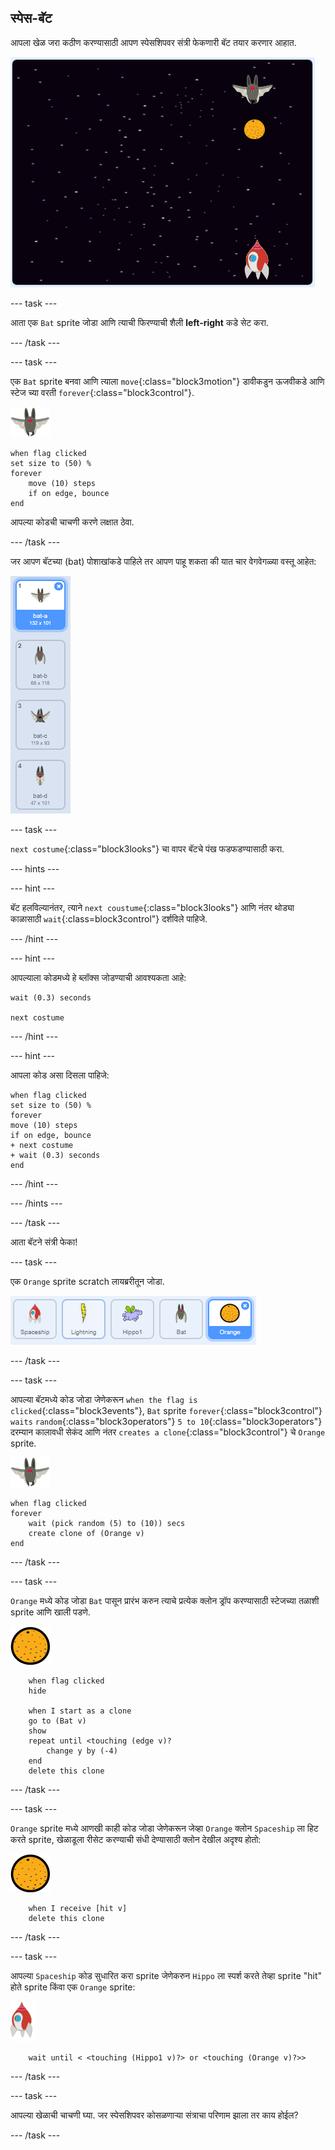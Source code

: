 ## स्पेस-बॅट

आपला खेळ जरा कठीण करण्यासाठी आपण स्पेसशिपवर संत्री फेकणारी बॅट तयार करणार आहात.

![a bat throwing an orange at the spaceship](images/bat-oranges.png)

--- task ---

आता एक `Bat` sprite जोडा आणि त्याची फिरण्याची शैली **left-right** कडे सेट करा.

--- /task ---

--- task ---

एक `Bat` sprite बनवा आणि त्याला `move`{:class="block3motion"} डावीकडुन ऊजवीकडे आणि स्टेज च्या वरती `forever`{:class="block3control"}.

![bat sprite](images/bat-sprite.png)

```blocks3
when flag clicked
set size to (50) %
forever
    move (10) steps
    if on edge, bounce
end
```

आपल्या कोडची चाचणी करणे लक्षात ठेवा.

--- /task ---

जर आपण बॅटच्या (bat) पोशाखांकडे पाहिले तर आपण पाहू शकता की यात चार वेगवेगळ्या वस्तू आहेत:

![screenshot](images/invaders-bat-costume.png)

--- task ---

`next costume`{:class="block3looks"} चा वापर बॅटचे पंख फडफडण्यासाठी करा.

--- hints ---


--- hint ---

बॅट हलविल्यानंतर, त्याने `next coustume`{:class="block3looks"} आणि नंतर थोड्या काळासाठी `wait`{:class=block3control"} दर्शविले पाहिजे.

--- /hint ---

--- hint ---

आपल्याला कोडमध्ये हे ब्लॉक्स जोडण्याची आवश्यकता आहे:

```blocks3
wait (0.3) seconds

next costume
```

--- /hint ---

--- hint ---

आपला कोड असा दिसला पाहिजे:

```blocks3
when flag clicked
set size to (50) %
forever
move (10) steps
if on edge, bounce
+ next costume
+ wait (0.3) seconds
end
```

--- /hint ---

--- /hints ---

--- /task ---

आता बॅटने संत्री फेका!

--- task ---

एक `Orange` sprite scratch लायब्ररीतून जोडा.

![screenshot](images/invaders-orange.png)

--- /task ---

--- task ---

आपल्या बॅटमध्ये कोड जोडा जेणेकरून `when the flag is clicked`{:class="block3events"}, `Bat` sprite `forever`{:class="block3control"} `waits` `random`{:class="block3operators"} `5 to 10`{:class="block3operators"} दरम्यान कालावधी सेकंद आणि नंतर `creates a clone`{:class="block3control"} चे `Orange` sprite.

![bat sprite](images/bat-sprite.png)

```blocks3
when flag clicked
forever
    wait (pick random (5) to (10)) secs
    create clone of (Orange v)
end
```

--- /task ---

--- task ---

`Orange` मध्ये कोड जोडा `Bat` पासून प्रारंभ करुन त्याचे प्रत्येक क्लोन ड्रॉप करण्यासाठी स्टेजच्या तळाशी sprite आणि खाली पडणे.

![orange sprite](images/orange-sprite.png)

```blocks3
    when flag clicked
    hide

    when I start as a clone
    go to (Bat v)
    show
    repeat until <touching (edge v)?
        change y by (-4)
    end
    delete this clone
```

--- /task ---

--- task ---

`Orange` sprite मध्ये आणखी काही कोड जोडा जेणेकरून जेव्हा `Orange` क्लोन `Spaceship` ला हिट करते sprite, खेळाडूला रीसेट करण्याची संधी देण्यासाठी क्लोन देखील अदृश्य होतो:

![orange sprite](images/orange-sprite.png)

```blocks3
    when I receive [hit v]
    delete this clone
```

--- /task ---

--- task ---

आपल्या `Spaceship` कोड सुधारित करा sprite जेणेकरुन `Hippo` ला स्पर्श करते तेव्हा sprite "hit" होते sprite किंवा एक `Orange` sprite:

![rocket sprite](images/rocket-sprite.png)

```blocks3
    wait until < <touching (Hippo1 v)?> or <touching (Orange v)?>>
```

--- /task ---

--- task ---

आपल्या खेळाची चाचणी घ्या. जर स्पेसशिपवर कोसळणार्‍या संत्राचा परिणाम झाला तर काय होईल?

--- /task ---